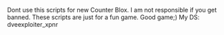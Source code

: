 Dont use this scripts for new Counter Blox.
I am not responsible if you get banned.
These scripts are just for a fun game.
Good game;)
My DS: dveexploiter_xpnr
